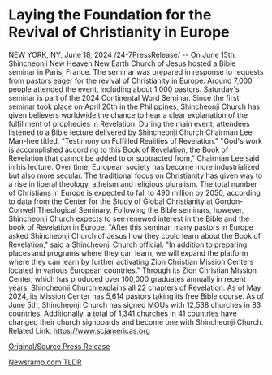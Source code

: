 # Laying the Foundation for the Revival of Christianity in Europe

NEW YORK, NY, June 18, 2024 /24-7PressRelease/ -- On June 15th, Shincheonji New Heaven New Earth Church of Jesus hosted a Bible seminar in Paris, France. The seminar was prepared in response to requests from pastors eager for the revival of Christianity in Europe. Around 7,000 people attended the event, including about 1,000 pastors.   Saturday's seminar is part of the 2024 Continental Word Seminar. Since the first seminar took place on April 20th in the Philippines, Shincheonji Church has given believers worldwide the chance to hear a clear explanation of the fulfillment of prophecies in Revelation.   During the main event, attendees listened to a Bible lecture delivered by Shincheonji Church Chairman Lee Man-hee titled, "Testimony on Fulfilled Realities of Revelation."  "God's work is accomplished according to this Book of Revelation, the Book of Revelation that cannot be added to or subtracted from," Chairman Lee said in his lecture.  Over time, European society has become more industrialized but also more secular. The traditional focus on Christianity has given way to a rise in liberal theology, atheism and religious pluralism. The total number of Christians in Europe is expected to fall to 490 million by 2050, according to data from the Center for the Study of Global Christianity at Gordon-Conwell Theological Seminary.  Following the Bible seminars, however, Shincheonji Church expects to see renewed interest in the Bible and the book of Revelation in Europe.  "After this seminar, many pastors in Europe asked Shincheonji Church of Jesus how they could learn about the Book of Revelation," said a Shincheonji Church official. "In addition to preparing places and programs where they can learn, we will expand the platform where they can learn by further activating Zion Christian Mission Centers located in various European countries."  Through its Zion Christian Mission Center, which has produced over 100,000 graduates annually in recent years, Shincheonji Church explains all 22 chapters of Revelation. As of May 2024, its Mission Center has 5,614 pastors taking its free Bible course.  As of June 5th, Shincheonji Church has signed MOUs with 12,538 churches in 83 countries. Additionally, a total of 1,341 churches in 41 countries have changed their church signboards and become one with Shincheonji Church.  Related Link: https://www.scjamericas.org 

[Original/Source Press Release](https://www.24-7pressrelease.com/press-release/511795/laying-the-foundation-for-the-revival-of-christianity-in-europe) 

[Newsramp.com TLDR](https://newsramp.com/None) 